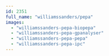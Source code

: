 ```yaml
---
id: 2351
full_name: "williamssanders/pepa"
images: 
  - "williamssanders-pepa-biopepa"
  - "williamssanders-pepa-gpanalyser"
  - "williamssanders-pepa-pepa"
  - "williamssanders-pepa-ipc"
---
```

